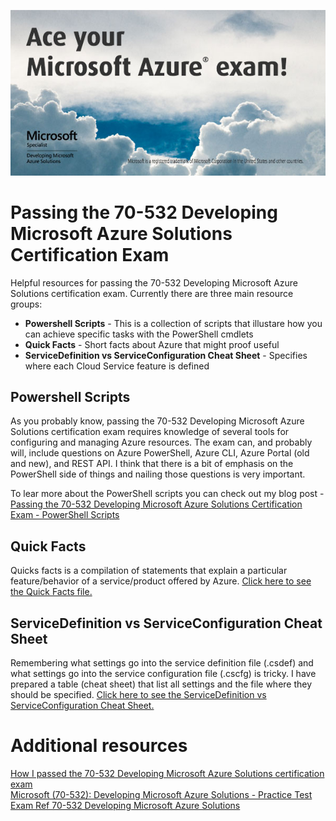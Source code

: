 ![Acing Azure Exam](images/ace-azure.jpg)

# Passing the 70-532 Developing Microsoft Azure Solutions Certification Exam
Helpful resources for passing the 70-532 Developing Microsoft Azure Solutions certification exam. Currently there are three main resource groups:

* **Powershell Scripts** - This is a collection of scripts that illustare how you can achieve specific tasks with the PowerShell cmdlets
* **Quick Facts** - Short facts about Azure that might proof useful
* **ServiceDefinition vs ServiceConfiguration Cheat Sheet** - Specifies where each Cloud Service feature is defined

## Powershell Scripts
As you probably know, passing the 70-532 Developing Microsoft Azure Solutions certification exam requires knowledge of several tools for configuring and managing Azure resources. The exam can, and probably will, include questions on Azure PowerShell, Azure CLI, Azure Portal (old and new), and REST API. I think that there is a bit of emphasis on the PowerShell side of things and nailing those questions is very important.

To lear more about the PowerShell scripts you can check out my blog post - [Passing the 70-532 Developing Microsoft Azure Solutions Certification Exam - PowerShell Scripts](http://www.newventuresoftware.com/blog/passing-the-70-532-developing-microsoft-azure-solutions-certification-exam---powershell-scripts) 

## Quick Facts
Quicks facts is a compilation of statements that explain a particular feature/behavior of a service/product offered by Azure. [Click here to see the Quick Facts file.](docs/quick-facts.md) 

## ServiceDefinition vs ServiceConfiguration Cheat Sheet
Remembering what settings go into the service definition file (.csdef) and what settings go into the service configuration file (.cscfg) is tricky. I have prepared a table (cheat sheet) that list all settings and the file where they should be specified.
[Click here to see the ServiceDefinition vs ServiceConfiguration Cheat Sheet.](docs/definition-vs-configuration.md)

# Additional resources

[How I passed the 70-532 Developing Microsoft Azure Solutions certification exam](http://pietschsoft.com/post/2015/06/06/How-I-passed-the-70-532-Developing-Microsoft-Azure-Solutions-certification-exam)  
[Microsoft (70-532): Developing Microsoft Azure Solutions - Practice Test](http://www.measureup.com/70-532-Developing-Microsoft-Azure-Solutions-P5566.aspx)  
[Exam Ref 70-532 Developing Microsoft Azure Solutions](https://www.amazon.com/70-532-Developing-Microsoft-Azure-Solutions/dp/0735697043/)  